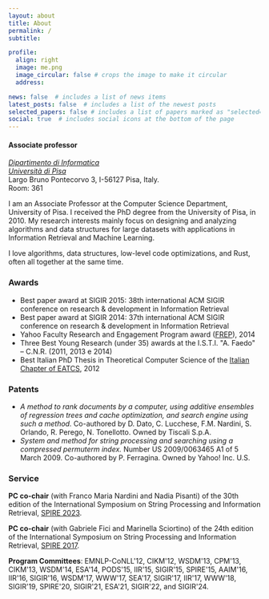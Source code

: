 ```yaml
---
layout: about
title: About
permalink: /
subtitle:

profile:
  align: right
  image: me.png
  image_circular: false # crops the image to make it circular
  address:

news: false  # includes a list of news items
latest_posts: false  # includes a list of the newest posts
selected_papers: false # includes a list of papers marked as "selected={true}"
social: true  # includes social icons at the bottom of the page
---
```


#### Associate professor
*<a href='https://di.unipi.it/en'>Dipartimento di Informatica</a>*<br>
*<a href='https://unipi.it/en'>Università di Pisa</a>*<br>
Largo Bruno Pontecorvo 3, I-56127 Pisa, Italy.<br>
Room: 361

I am an Associate Professor at the Computer Science Department, University of Pisa. I received the PhD degree from the University of Pisa, in 2010. My research interests mainly focus on designing and analyzing algorithms and data structures for large datasets with applications in Information Retrieval and Machine Learning.

I love algorithms, data structures, low-level code optimizations, and Rust, often all together at the same time.


### Awards
- Best paper award at SIGIR 2015: 38th international ACM SIGIR conference on research & development in Information Retrieval
- Best paper award at SIGIR 2014: 37th international ACM SIGIR conference on research & development in Information Retrieval
- Yahoo Faculty Research and Engagement Program award ([FREP](https://research.yahoo.com/news/faculty-research-and-engagement-program-2014-recipients-selected/)), 2014
- Three Best Young Research (under 35) awards at the I.S.T.I. "A. Faedo" – C.N.R. (2011, 2013 e 2014)
- Best Italian PhD Thesis in Theoretical Computer Science of the [Italian Chapter of EATCS](http://www.eatcs.org/index.php/italian-chapter), 2012

### Patents
- *A method to rank documents by a computer, using additive ensembles of regression trees and cache optimization, and search engine using such a method.*  Co-authored by D. Dato, C. Lucchese, F.M. Nardini, S. Orlando, R. Perego, N. Tonellotto. Owned by Tiscali S.p.A.
- *System and method for string processing and searching using a compressed permuterm index.* Number US 2009/0063465 A1 of 5 March 2009. Co-authored by P. Ferragina. Owned by Yahoo! Inc. U.S. 

### Service
**PC co-chair** (with Franco Maria Nardini and Nadia Pisanti) of the 30th edition of the International Symposium on String Processing and Information Retrieval, [SPIRE 2023](http://spire2023.isti.cnr.it).

**PC co-chair** (with Gabriele Fici and Marinella Sciortino) of the 24th edition of the International Symposium on String Processing and Information Retrieval, [SPIRE 2017](http://pages.di.unipi.it/spire2017).

**Program Committees**: EMNLP-CoNLL'12, CIKM'12,  WSDM'13, CPM'13, CIKM'13, WSDM'14, ESA'14, PODS'15, IIR'15, SIGIR'15, SPIRE'15, AAIM'16, IIR'16, SIGIR'16, WSDM'17, WWW'17,  SEA'17, SIGIR'17, IIR'17, WWW'18, SIGIR'19, SPIRE'20, SIGIR'21, ESA'21, SIGIR'22, and SIGIR'24.